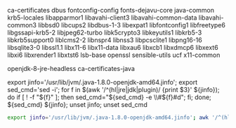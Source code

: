 ca-certificates dbus fontconfig-config fonts-dejavu-core java-common krb5-locales libapparmor1 libavahi-client3 libavahi-common-data libavahi-common3 libbsd0 libcups2 libdbus-1-3 libexpat1 libfontconfig1 libfreetype6 libgssapi-krb5-2 libjpeg62-turbo libk5crypto3 libkeyutils1 libkrb5-3 libkrb5support0 liblcms2-2 libnspr4 libnss3 libpcsclite1 libpng16-16 libsqlite3-0 libssl1.1 libx11-6 libx11-data libxau6 libxcb1 libxdmcp6 libxext6 libxi6 libxrender1 libxtst6 lsb-base openssl sensible-utils ucf x11-common

openjdk-8-jre-headless
ca-certificates-java





export jinfo='/usr/lib/jvm/.java-1.8.0-openjdk-amd64.jinfo'; export sed_cmd='sed -i'; for f in $(awk '/^(hl|jre|jdk|plugin)/ {print $3}' ${jinfo}); do if [ ! -f "${f}" ]; then sed_cmd="${sed_cmd} -e \\#${f}#d"; fi; done; ${sed_cmd} ${jinfo}; unset jinfo; unset sed_cmd

```bash
export jinfo='/usr/lib/jvm/.java-1.8.0-openjdk-amd64.jinfo'; awk '/^(hl|jre|jdk|plugin)/ {print $2 " " $3}' ${jinfo} | sort -u | while read name location; do update-alternatives --install /usr/bin/${name} ${name} ${location} 1000; done; unset jinfo;
```